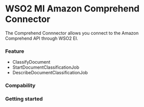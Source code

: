 # WSO2 MI Amazon Comprehend Connector

The Comprehend Connnector allows you connect to the Amazon Comprehend API through WSO2 EI.

### Feature

+ ClassifyDocument
+ StartDocumentClassificationJob
+ DescribeDocumentClassificationJob

### Compability

### Getting started

